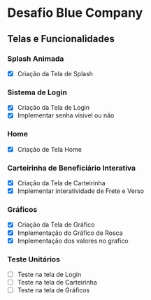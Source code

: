 # Desafio Blue Company

## Telas e Funcionalidades

### Splash Animada
- [X] Criação da Tela de Splash

### Sistema de Login
- [X] Criação da Tela de Login
- [X] Implementar senha visivel ou não

### Home
- [X] Criação de Tela Home

### Carteirinha de Beneficiário Interativa
- [X] Criação da Tela de Carteirinha
- [X] Implementar interatividade de Frete e Verso

### Gráficos
- [X] Criação da Tela de Gráfico
- [X] Implementação do Gráfico de Rosca
- [X] Implementação dos valores no grafico

### Teste Unitários
- [ ] Teste na tela de Login
- [ ] Teste na tela de Carteirinha
- [ ] Teste na tela de Gráficos
